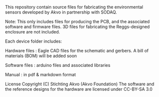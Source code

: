 This repository contain source files for fabricating the environmental sensors developed by Akvo in partnership with SODAQ. 

Note: This only includes files for producing the PCB, and the associated software and firmware files. 3D files for fabricating the Reggs-designed enclosure are not included.

Each device folder includes:

Hardware files : Eagle CAD files for the schematic and gerbers. A bill of materials (BOM) will be added soon

Software files : arduino files and associated libraries

Manual : in pdf & markdown format

License
Copyright (C) Stichting Akvo (Akvo Foundation)
The software and the reference designs for the hardware are licensed under CC-BY-SA 3.0

